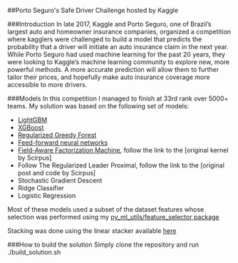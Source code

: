 ##Porto Seguro's Safe Driver Challenge hosted by Kaggle

###Introduction
In late 2017, Kaggle and Porto Seguro, one of Brazil’s largest auto and homeowner 
insurance companies, organized a competition where kagglers were challenged to build
a model that predicts the probability that a driver will initiate an auto insurance 
claim in the next year. While Porto Seguro had used machine learning for the past 
20 years, they were looking to Kaggle’s machine learning community to explore new, 
more powerful methods. A more accurate prediction will allow them to further tailor
their prices, and hopefully make auto insurance coverage more accessible to more 
drivers.


###Models
In this competition I managed to finish at 33rd rank over 5000+ teams. My solution 
was based on the following set of models:

- [LightGBM](https://github.com/Microsoft/LightGBM)
- [XGBoost](https://github.com/dmlc/xgboost)
- [Regularized Greedy Forest](https://github.com/fukatani/rgf_python)
- [Feed-forward neural networks](https://keras.io/)
- [Field-Aware Factorization Machine](https://github.com/guestwalk/libffm), follow the link to the [original kernel by Scirpus]
- Follow The Regularized Leader Proximal, follow the link to the [original post and code by Scirpus]
- Stochastic Gradient Descent
- Ridge Classifier
- Logistic Regression

Most of these models used a subset of the dataset features whose selection was 
performed using my [py_ml_utils/feature_selector package](https://github.com/goldentom42/py_ml_utils)

Stacking was done using the linear stacker available [here](https://github.com/goldentom42/predictor_stacker)

###How to build the solution
Simply clone the repository and run ./build_solution.sh

